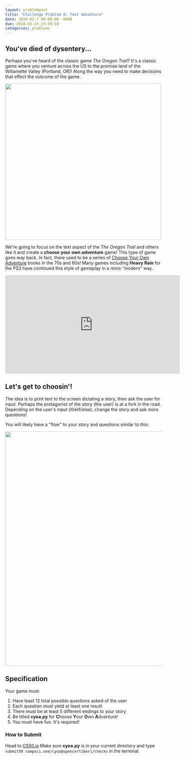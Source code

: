 ```yaml
---
layout: problempost
title: "Challenge Problem 0: Text Adventure"
date: 2018-02-7 00:00:00 -0400
due: 2018-02-23 23:59:59
categories: problems
---
```


## You've died of dysentery...

Perhaps you've heard of the classic game *The Oregon Trail*? It's a classic game where you venture across the US to the promise land of the Willamette Valley (Portland, OR)! Along the way you need to make decisions that effect the outcome of the game.

<img src="{{ site.baseurl }}/assets/images/oregontrail.png" width="500">

We're going to focus on the text aspect of the *The Oregon Trail* and others like it and create a **choose your own adventure** game! This type of game goes way back. In fact, there used to be a series of <a href="https://en.wikipedia.org/wiki/Choose_Your_Own_Adventure" target="blank"> Choose Your Own Adventure</a> books in the 70s and 80s! Many games including **Heavy Rain** for the PS3 have continued this style of gameplay in a more "modern" way.

<iframe width="560" height="315" src="https://www.youtube.com/embed/hRR-ssPdmWY" frameborder="0" allow="autoplay; encrypted-media" allowfullscreen></iframe>

## Let's get to choosin'!

The idea is to print text to the screen dictating a story, then ask the user for input. Perhaps the protagonist of the story (the user) is at a fork in the road. Depending on the user's input (if/elif/else), change the story and ask more questions!

You will likely have a "flow" to your story and questions similar to this:

<img src="{{ site.baseurl }}/assets/images/flow.png" width="750">

## Specification

Your game must:
1. Have least 12 total possible questions asked of the user
2. Each question must yield at least one result
3. There must be at least 5 different endings to your story
4. Be titled **cyoa.py** for **C**hoose **Y**our **O**wn **A**dventure!
5. You must have fun. It's required!

### How to Submit

Head to [CS50.io](cs50.io) Make sure **cyoa.py** is in your current directory and type `submit50 compsci.one/cyoa@spencertiberi/checks` in the terminal.
